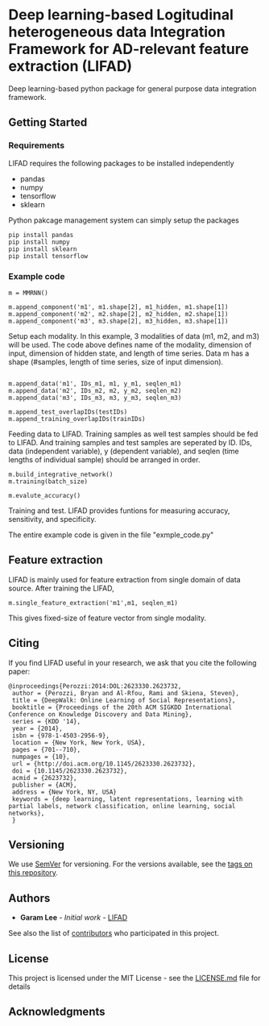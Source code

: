 # Deep learning-based Logitudinal heterogeneous data Integration Framework for AD-relevant feature extraction (LIFAD)

Deep learning-based python package for general purpose data integration framework. 

## Getting Started

### Requirements
LIFAD requires the following packages to be installed independently

  * pandas
  * numpy
  * tensorflow
  * sklearn

Python pakcage management system can simply setup the packages
```
pip install pandas
pip install numpy
pip install sklearn
pip install tensorflow
```

### Example code

```
m = MMRNN()

m.append_component('m1', m1.shape[2], m1_hidden, m1.shape[1])
m.append_component('m2', m2.shape[2], m2_hidden, m2.shape[1])
m.append_component('m3', m3.shape[2], m3_hidden, m3.shape[1])
```

Setup each modality. In this example, 3 modalities of data (m1, m2, and m3) will be used.
The code above defines name of the modality, dimension of input, dimension of hidden state, and length of time series. Data m has a shape (#samples, length of time series, size of input dimension). 
```

m.append_data('m1', IDs_m1, m1, y_m1, seqlen_m1)
m.append_data('m2', IDs_m2, m2, y_m2, seqlen_m2)
m.append_data('m3', IDs_m3, m3, y_m3, seqlen_m3)

m.append_test_overlapIDs(testIDs)
m.append_training_overlapIDs(trainIDs)
```
Feeding data to LIFAD. Training samples as well test samples should be fed to LIFAD. And training samples and test samples are seperated by ID. IDs, data (independent variable), y (dependent variable), and seqlen (time lengths of individual sample) should be arranged in order. 

```
m.build_integrative_network()
m.training(batch_size)

m.evalute_accuracy()
```

Training and test. LIFAD provides funtions for measuring accuracy, sensitivity, and specificity. 

The entire example code is given in the file "exmple_code.py"

## Feature extraction

LIFAD is mainly used for feature extraction from single domain of data source. After training the LIFAD, 

```
m.single_feature_extraction('m1',m1, seqlen_m1)
```

This gives fixed-size of feature vector from single modality.


## Citing
If you find LIFAD useful in your research, we ask that you cite the following paper:
```
@inproceedings{Perozzi:2014:DOL:2623330.2623732,
 author = {Perozzi, Bryan and Al-Rfou, Rami and Skiena, Steven},
 title = {DeepWalk: Online Learning of Social Representations},
 booktitle = {Proceedings of the 20th ACM SIGKDD International Conference on Knowledge Discovery and Data Mining},
 series = {KDD '14},
 year = {2014},
 isbn = {978-1-4503-2956-9},
 location = {New York, New York, USA},
 pages = {701--710},
 numpages = {10},
 url = {http://doi.acm.org/10.1145/2623330.2623732},
 doi = {10.1145/2623330.2623732},
 acmid = {2623732},
 publisher = {ACM},
 address = {New York, NY, USA}
 keywords = {deep learning, latent representations, learning with partial labels, network classification, online learning, social networks},
 }

```

## Versioning

We use [SemVer](http://semver.org/) for versioning. For the versions available, see the [tags on this repository](https://github.com/your/project/tags). 

## Authors

* **Garam Lee** - *Initial work* - [LIFAD](https://github.com/goeastagent/LIFAD)

See also the list of [contributors](https://github.com/goeastagent/LIFAD/contributors) who participated in this project.

## License

This project is licensed under the MIT License - see the [LICENSE.md](LICENSE.md) file for details

## Acknowledgments
